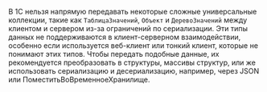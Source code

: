 В 1С нельзя напрямую передавать некоторые сложные универсальные коллекции, такие как `ТаблицаЗначений`, `Объект` и `ДеревоЗначений` между клиентом и сервером из-за ограничений по сериализации. Эти типы данных не поддерживаются в клиент-серверном взаимодействии, особенно если используется веб-клиент или тонкий клиент, которые не понимают этих типов. Чтобы передать подобные данные, их рекомендуется преобразовать в структуры, массивы структур, или же использовать сериализацию и десериализацию, например, через JSON или ПоместитьВоВременноеХранилище.